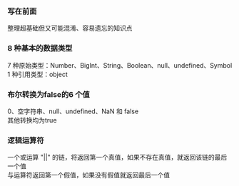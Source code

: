 ### 写在前面
整理超基础但又可能混淆、容易遗忘的知识点

### **8 种**基本的数据类型
7 种原始类型：Number、BigInt、String、Boolean、null、undefined、Symbol
1 种引用类型：object

### 布尔转换为false的**6 个**值
0、空字符串、null、undefined、NaN 和 false  
其他转换均为true

### 逻辑运算符
一个或运算 "||" 的链，将返回第一个真值，如果不存在真值，就返回该链的最后一个值  
与运算符返回第一个假值，如果没有假值就返回最后一个值  